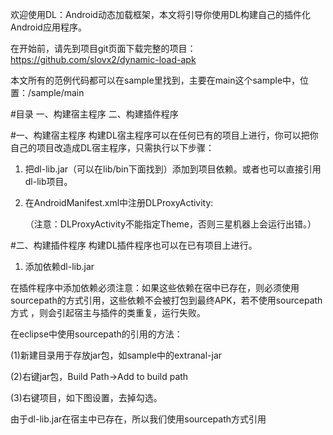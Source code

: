 欢迎使用DL：Android动态加载框架，本文将引导你使用DL构建自己的插件化Android应用程序。

在开始前，请先到项目git页面下载完整的项目：<a href="https://github.com/slovx2/dynamic-load-apk">https://github.com/slovx2/dynamic-load-apk</a>

本文所有的范例代码都可以在sample里找到，主要在main这个sample中，位置：/sample/main

#目录
一、构建宿主程序
二、构建插件程序




#一、构建宿主程序
构建DL宿主程序可以在任何已有的项目上进行，你可以把你自己的项目改造成DL宿主程序，只需执行以下步骤：

1. 把dl-lib.jar（可以在lib/bin下面找到）添加到项目依赖。或者也可以直接引用dl-lib项目。

1. 在AndroidManifest.xml中注册DLProxyActivity:

    <activity
        android:name="com.ryg.dynamicload.DLProxyActivity"
        android:label="@string/app_name" >
        <intent-filter>
            <action android:name="com.ryg.dynamicload.proxy.activity.VIEW" />
            <category android:name="android.intent.category.DEFAULT" />
        </intent-filter>
    </activity>
（注意：DLProxyActivity不能指定Theme，否则三星机器上会运行出错。）


#二、构建插件程序</h1>
构建DL插件程序也可以在已有项目上进行。

1. 添加依赖dl-lib.jar

在插件程序中添加依赖必须注意：如果这些依赖在宿中已存在，则必须使用sourcepath的方式引用，这些依赖不会被打包到最终APK，若不使用sourcepath方式
，则会引起宿主与插件的类重复，运行失败。

在eclipse中使用sourcepath的引用的方法：

(1)新建目录用于存放jar包，如sample中的extranal-jar

(2)右键jar包，Build Path-&gt;Add to build path

(3)右键项目，如下图设置，去掉勾选。
 
由于dl-lib.jar在宿主中已存在，所以我们使用sourcepath方式引用
